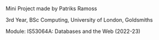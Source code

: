 Mini Project made by Patriks Ramoss


3rd Year, BSc Computing, University of London, Goldsmiths

Module: IS53064A: Databases and the Web (2022-23)
